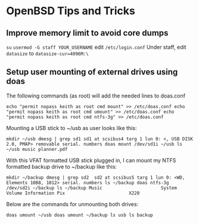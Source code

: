 # OpenBSD Tips and Tricks

## Improve memory limit to avoid core dumps

`su`
`usermod -G staff YOUR_USERNAME`
edit `/etc/login.conf`
Under staff, edit `datasize` to `datasize-cur=4096M:\`

## Setup user mounting of external drives using doas
The following commands (as root) will add the needed lines to doas.conf

`echo "permit nopass keith as root cmd mount" >> /etc/doas.conf
echo "permit nopass keith as root cmd umount" >> /etc/doas.conf
echo "permit nopass keith as root cmd ntfs-3g" >> /etc/doas.conf`

Mounting a USB stick to ~/usb as user looks like this:

`mkdir ~/usb
dmesg | grep sd1
sd1 at scsibus4 targ 1 lun 0: <, USB DISK 2.0, PMAP> removable serial. numbers
doas mount /dev/sd1i ~/usb
ls ~/usb
music
planner.pdf`

With this VFAT formatted USB stick plugged in, I can mount my NTFS formatted backup drive to ~/backup like this:

`mkdir ~/backup
dmesg | grep sd2 
sd2 at scsibus5 targ 1 lun 0: <WD, Elements 10B8, 1012> serial. numbers
ls ~/backup
doas ntfs-3g /dev/sd2i ~/backup
ls ~/backup
Music                      System Volume Information
Pix                        X220`

Below are the commands for unmounting both drives:

`doas umount ~/usb
doas umount ~/backup
ls usb
ls backup`
